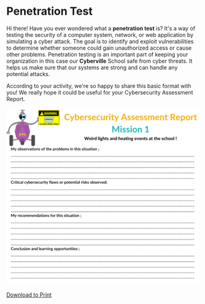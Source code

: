 # Penetration Test

Hi there! Have you ever wondered what a __penetration test__ is? It's a way of testing the security of a computer system, network, or web application by simulating a cyber attack. The goal is to identify and exploit vulnerabilities to determine whether someone could gain unauthorized access or cause other problems.
Penetration testing is an important part of keeping your organization in this case our __Cyberville__ School safe from cyber threats. It helps us make sure that our systems are strong and can handle any potential attacks.

According to your activity, we're so happy to share this basic format with you! We really hope it could be useful for your Cybersecurity Assessment Report.

![PenTest](https://github.com/Brilliant-Labs/code.bl/blob/code_alpha/packaged/docs/static/mb/projects/bboard-tutorials-cyberville/Passwords/3_Pen_Test/Penetration_Test.png?raw=true "Penetration Test")

[Download to Print](https://www.canva.com/design/DAGJh-kTWV8/M0R29ErBVEWD_UMnfMTG1w/view?utm_content=DAGJh-kTWV8&utm_campaign=designshare&utm_medium=link&utm_source=editor)